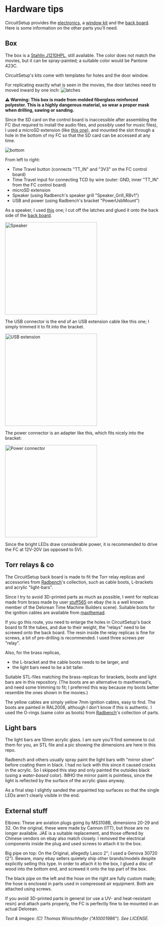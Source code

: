 # Hardware tips

CircuitSetup provides the [electronics](https://circuitsetup.us/product/flux-capacitor-light-sound-pcb), a [window kit](https://circuitsetup.us/product/flux-capacitor-window-kit) and the [back board](https://circuitsetup.us/product/flux-capacitor-backing-board). Here is some information on the other parts you'll need.

## Box

The box is a [Stahlin J1210HPL](https://stahlin.com/product/j-series-12-x-10-x-5-inches-j1210hpl-enclosure/), still available. The color does not match the movies, but it can be spray-painted; a suitable color would be Pantone 423C.

CircuitSetup's kits come with templates for holes and the door window.

For replicating exactly what is seen in the movies, the door latches need to moved inward by one inch: 
![latches](https://github.com/realA10001986/Flux-Capacitor/assets/76924199/facebe93-ecdd-470d-8e41-eda24c3d4e9c)

**&#9888; Warning: This box is made from molded fiberglass reinforced polyester. This is a highly dangerous material, so wear a proper mask when drilling, sawing or sanding.**

Since the SD card on the control board is inaccessible after assembling the FC (but required to install the audio files, and possibly used for music files), I used a microSD extension (like [this one](https://www.amazon.com/Memory-Micro-SD-Female-Extension-Extender/dp/B09MS85FQ3/)), and mounted the slot through a hole in the bottom of my FC so that the SD card can be accessed at any time.

![bottom](https://github.com/realA10001986/Flux-Capacitor/assets/76924199/5a4017b4-382d-4fd4-8d7b-8a2dffaf2791)

From left to right:
- Time Travel button (connects "TT_IN" and "3V3" on the FC control board)
- Time Travel input for connecting TCD by wire (outer: GND, inner "TT_IN" from the FC control board)
- microSD extension
- Speaker (using Radbench's speaker grill "Speaker_Grill_RBv1")
- USB and power (using Radbench's bracket "PowerUsbMount")

As a speaker, I used [this](https://www.amazon.com/ACEIRMC-Loundspeaker-JST-PH2-0-Interface-Electronic/dp/B0BTM1VCBM/ref=sr_1_8) one; I cut off the latches and glued it onto the back side of the [back board](https://circuitsetup.us/product/flux-capacitor-backing-board).

<img width="300" alt="Speaker" src="https://github.com/realA10001986/Flux-Capacitor/assets/76924199/385f154f-1f49-474d-b4dc-b12a9e868271">

The USB connector is the end of an USB extension cable like this one; I simply trimmed it to fit into the bracket.

<img width="300" alt="USB extension" src="https://github.com/realA10001986/Flux-Capacitor/assets/76924199/2c93e391-3fcb-410c-bb11-2d2924cf46a7">

The power connector is an adapter like this, which fits nicely into the bracket:

<img width="300" alt="Power connector" src="https://github.com/realA10001986/Flux-Capacitor/assets/76924199/196055b4-7177-4f72-8561-d6c56eb33ae7">

Since the bright LEDs draw considerable power, it is recommended to drive the FC at 12V-20V (as opposed to 5V).

## Torr relays & co

The CircuitSetup back board is made to fit the Torr relay replicas and accessories from [Radbench](https://www.thingiverse.com/thing:5164173)'s collection, such as cable boots, L-brackets and acrylic "light-bars".

Since I try to avoid 3D-printed parts as much as possible, I went for replicas made from brass made by user [stuff565](https://www.ebay.co.uk/usr/stuff565) on ebay (he is a well known member of the Delorean Time Machine Builders scene). Suitable boots for the ignition cables are available from [maxthemad](https://www.ebay.co.uk/usr/maxthemad).

If you go this route, you need to enlarge the holes in CircuitSetup's back board to fit the tubes, and due to their weight, the "relays" need to be screwed onto the back board. The resin inside the relay replicas is fine for screws, a bit of pre-drilling is recommended. I used three screws per "relay".

Also, for the brass replicas, 
- the L-bracket and the cable boots needs to be larger, and
- the light bars need to be a bit taller.

Suitable STL-files matching the brass-replicas for brackets, boots and light bars are in this repository. (The boots are an alternative to maxthemad's, and need some trimming to fit; I preferred this way because my boots better resemble the ones shown in the movies.)

The yellow cables are simply yellow 7mm ignition cables, easy to find. The boots are painted in RAL2008, although I don't know if this is authentic. I used the O-rings (same color as boots) from [Radbench](https://www.thingiverse.com/thing:5164173)'s collection of parts.

## Light bars

The light bars are 10mm acrylic glass. I am sure you'll find someone to cut them for you, an STL file and a pic showing the dimensions are here in this repo.

Radbench and others usually spray paint the light bars with "mirror silver" before coating them in black. I had no luck with this since it caused cracks in the acrylic. So I skipped this step and only painted the outsides black (using a _water-based_ color). IMHO the mirror paint is pointless, since the light is reflected by the surface of the acrylic glass anyway. 

As a final step I slightly sanded the unpainted top surfaces so that the single LEDs aren't clearly visible in the end.

## External stuff

Elbows: These are aviation plugs going by MS3108B, dimensions 20-29 and 32. On the original, these were made by Cannon (ITT), but those are no longer available. JAE is a suitable replacement, and those offered by Chinese vendors on ebay also match closely. I removed the electrical components inside the plug and used screws to attach it to the box.

Big pipe on top: On the Original, allegedly Lasco 2"; I used a Genova 30720 (2"). Beware, many ebay sellers quietely ship other brands/models despite explicitly selling this type. In order to attach it to the box, I glued a disc of wood into the bottom end, and screwed it onto the top part of the box.

The black pipe on the left and the hose on the right are fully custom made; the hose is enclosed in parts used in compressed air equipment. Both are attached using screws.

If you avoid 3D-printed parts in general (or use a UV- and heat-resistant resin) and attach parts properly, the FC is perfectly fine to be mounted in an actual Delorean.


_Text & images: (C) Thomas Winischhofer ("A10001986"). See LICENSE._



